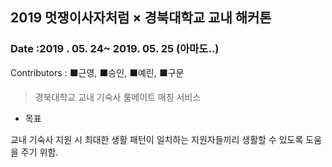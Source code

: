 

## 2019 멋쟁이사자처럼 × 경북대학교 교내 해커톤

### Date :2019 . 05. 24~ 2019. 05. 25 (아마도..)

Contributors : ⬛근영, ⬛승인, ⬛예린, ⬛구문

> 경북대학교 교내 기숙사 룸메이트 매칭 서비스

- 목표 

교내 기숙사 지원 시 최대한 생활 패턴이 일치하는 지원자들끼리 생활할 수 있도록 도움을 주기 위함. 

